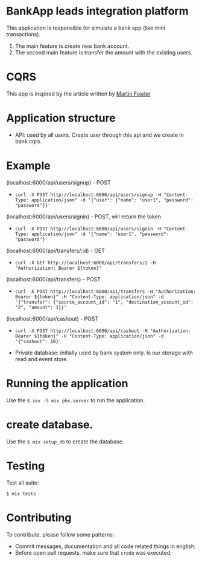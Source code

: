 # BankApp leads integration platform

This application is responsible for simulate a bank app (like mini transactions).

1. The main feature is create new bank account.
2. The second main feature is transfer the amount with the existing users.

# CQRS

This app is inspired by the article written by [Martin Fowler](https://martinfowler.com/bliki/CQRS.html)

# Application structure

  - API: used by all users. Create user through this api and we create in bank cqrs.

 # Example

 (localhost:6000/api/users/signup) - POST
  - `curl -X POST http://localhost:6000/api/users/signup -H "Content-Type: application/json" -d '{"user": {"name": "user1", "password": "password"}}'`

 (localhost:6000/api/users/signin) - POST, will return the token
 - `curl -X POST http://localhost:6000/api/users/signin -H "Content-Type: application/json" -d '{"name": "user1", "password": "password"}'`

 (localhost:6000/api/transfers/:id) - GET
  - `curl -X GET http://localhost:6000/api/transfers/2 -H "Authorization: Bearer ${token}"`

 (localhost:6000/api/transfers) - POST
  - `curl -X POST http://localhost:6000/api/transfers -H "Authorization: Bearer ${token}" -H "Content-Type: application/json" -d '{"transfer": {"source_account_id": "1", "destination_account_id": "2", "amount": 1}}'`

 (localhost:6000/api/cashout) - POST
  - `curl -X POST http://localhost:6000/api/cashout -H "Authorization: Bearer ${token}" -H "Content-Type: application/json" -d '{"cashout": 10}'`

 - Private database: initially used by bank system only. Is our storage with read and event store.

 # Running the application

 Use the `$ iex -S mix phx.server` to run the application.

 # create database.

 Use the `$ mix setup_db` to create the database.

 # Testing

 Test all suite:

 `$ mix tests`

 # Contributing

 To contribute, please follow some patterns:
  - Commit messages, documentation and all code related things in english;
  - Before open pull requests, make sure that `credo` was executed;
